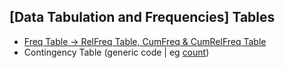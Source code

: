 ## \[Data Tabulation and Frequencies\] Tables
- [Freq Table &#8594; RelFreq Table, CumFreq & CumRelFreq Table](../[SC]-Descriptive-Analytics/[SC]-Data-Tabulation-and-Frequencies/[M]-'X'-Frequency-Tables.md)
- Contingency Table (generic code | eg [count](../[SC]-Descriptive-Analytics/[SC]-Data-Tabulation-and-Frequencies/[M]-Contingency-Table.md))

